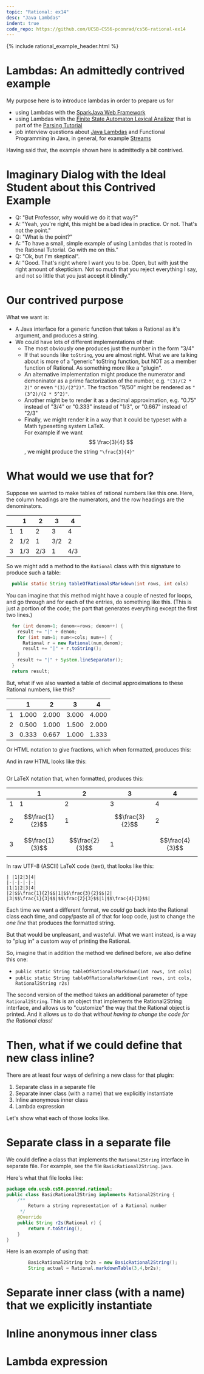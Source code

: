 ```yaml
---
topic: "Rational: ex14"
desc: "Java Lambdas"
indent: true
code_repo: https://github.com/UCSB-CS56-pconrad/cs56-rational-ex14
---
```



{% include rational_example_header.html %}

# Lambdas: An admittedly contrived example

My purpose here is to introduce lambdas in order to prepare us for 
* using Lambdas with the [SparkJava Web Framework]() 
* using Lambdas with the [Finite State Automaton Lexical Analizer](https://github.com/ucsb-cs56-pconrad/ucsb-cs56-parsing-arithmetic-expressions/blob/master/src/edu/ucsb/cs56/pconrad/parsing/tokenizer/Tokenizer.java#L33) that is part of the [Parsing Tutorial](https://ucsb-cs56-pconrad.github.io/tutorials/parsing/) 
* job interview questions about [Java Lambdas](https://ucsb-cs56-pconrad.github.io/topics/java_lambda_expressions/) and Functional Programming in Java, in general, for example [Streams](https://ucsb-cs56-pconrad.github.io/topics/java_streams/)

Having said that, the example shown here is admittedly a bit contrived.

# Imaginary Dialog with the Ideal Student about this Contrived Example

* Q: "But Professor, why would we do it that way?"
* A: "Yeah, you're right, this might be a bad idea in practice. Or not.  That's not the point."
* Q: "What is the point?"
* A: "To have a small, simple example of using Lambdas that is rooted in the Rational Tutorial.  Go with me on this."
* Q: "Ok, but I'm skeptical".
* A: "Good.  That's right where I want you to be.  Open, but with just the right amount of skepticism. Not so much that you reject everything I say, and not so little that you just accept it blindly."

# Our contrived purpose

What we want is:
* A Java interface for a generic function that takes a Rational as it's argument, and produces a string.
* We could have lots of different implementations of that:
   * The most obviously one produces just the number in the form "3/4"
   *  If that sounds like `toString`, you are almost right.   What we are talking about is more of a "generic" toString function, but NOT as a member function
   of Rational.  As something more like a "plugin".
   * An alternative implementation might produce the numerator and demoninator as a prime factorization of the number, e.g. `"(3)/(2 * 2)"` or
      even `"(3)/(2^2)"`.   The fraction "9/50" might be rendered as `"(3^2)/(2 * 5^2)"`.
   * Another might be to render it as a decimal approximation, e.g. "0.75" instead of "3/4" or "0.333" instead of "1/3", or "0.667" instead of "2/3"
   * Finally, we might render it in a way that it could be typeset with a Math typesetting system LaTeX.  
      For example if we want $$ \frac{3}{4} $$, we might produce the string `"\frac{3}{4}"`

# What would we use that for?

Suppose we wanted to make tables of rational numbers like this one.  Here, the column headings are the
numerators, and the row headings are the denominators.


| |1|2|3|4|
|-|-|-|-|-|
|1|1|2|3|4|
|2|1/2|1|3/2|2|
|3|1/3|2/3|1|4/3|

So we might add a method to the `Rational` class with this signature to produce such a table:

```java
  public static String tableOfRationalsMarkdown(int rows, int cols)
```

You can imagine that this method might have a couple of nested for loops, and go through
and for each of the entries, do something like this.  (This is just a portion of the code;
the part that generates everything except the first two lines.)

```java
  for (int denom=1; denom<=rows; denom++) {                                  
    result += "|" + denom;                                                 
    for (int num=1; num<=cols; num++) {                                    
      Rational r = new Rational(num,denom);                              
      result += "|" + r.toString();                                                                     
    }                                                                      
    result += "|" + System.lineSeparator();
  }
  return result;
```

But, what if we also wanted a table of decimal approximations to these Rational numbers, like this?

| |1|2|3|4|
|-|-|-|-|-|
|1|1.000|2.000|3.000|4.000|
|2|0.500|1.000|1.500|2.000|
|3|0.333|0.667|1.000|1.333|

Or HTML notation to give fractions, which when formatted, produces this:


And in raw HTML looks like this:

```html
```

Or LaTeX notation that, when formatted, produces this:

| |1|2|3|4|
|-|-|-|-|-|
|1|1|2|3|4|
|2|$$\frac{1}{2}$$|1|$$\frac{3}{2}$$|2|
|3|$$\frac{1}{3}$$|$$\frac{2}{3}$$|1|$$\frac{4}{3}$$|

In raw UTF-8 (ASCII) LaTeX code (text), that looks like this:

```
| |1|2|3|4|
|-|-|-|-|-|
|1|1|2|3|4|
|2|$$\frac{1}{2}$$|1|$$\frac{3}{2}$$|2|
|3|$$\frac{1}{3}$$|$$\frac{2}{3}$$|1|$$\frac{4}{3}$$|
```

Each time we want a different format,  we *could* go back into the Rational class each time, 
and copy/paste all of that for loop code, just to change the *one line* that produces the formatted
string.  

But that would be unpleasant, 
and wasteful.   What we want instead, is a way to "plug in" a custom way of printing the Rational.

So, imagine that in addition the method we defined before, we also define this one:

* `public static String tableOfRationalsMarkdown(int rows, int cols)`
* `public static String tableOfRationalsMarkdown(int rows, int cols, Rational2String r2s)`

The second version of the method takes an additional parameter of type `Rational2String`.  This is
an object that implements the Rational2String interface, and allows us to "customize" the way
that the Rational object is printed.  And it allows us to do that *without having to change the
code for the Rational class!*

# Then, what if we could define that new class inline?

There are at least four ways of defining a new class for that plugin:

1. Separate class in a separate file
2. Separate inner class (with a name) that we explicitly instantiate
3. Inline anonymous inner class
4. Lambda expression

Let's show what each of those looks like.

# Separate class in a separate file

We could define a class that implements the `Rational2String`
interface in separate file.  For example, see the file
`BasicRational2String.java`.   

Here's what that file looks like:

```java
package edu.ucsb.cs56.pconrad.rational;
public class BasicRational2String implements Rational2String {
    /**                                                                                            
        Return a string representation of a Rational number                                        
     */
    @Override
    public String r2s(Rational r) {
        return r.toString();
    }
}
```

Here is an example of using that:

```java
        BasicRational2String br2s = new BasicRational2String();
        String actual = Rational.markdownTable(3,4,br2s);
```

# Separate inner class (with a name) that we explicitly instantiate

# Inline anonymous inner class

# Lambda expression



   
